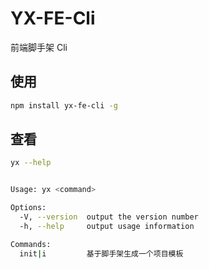 # YX-FE-Cli

前端脚手架 Cli

## 使用

```bash
npm install yx-fe-cli -g
```

## 查看

```bash
yx --help


Usage: yx <command>

Options:
  -V, --version  output the version number
  -h, --help     output usage information

Commands:
  init|i         基于脚手架生成一个项目模板
```
